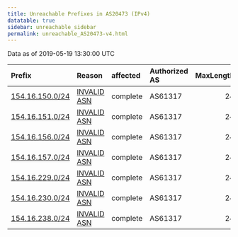 ```yaml
---
title: Unreachable Prefixes in AS20473 (IPv4)
datatable: true
sidebar: unreachable_sidebar
permalink: unreachable_AS20473-v4.html
---
```


Data as of 2019-05-19 13:30:00 UTC


<div class="datatable-begin"></div>

| Prefix                                                   | Reason                                                                                                 | affected   | Authorized AS   |   MaxLength | Anchor                                           |   unreachable /24s |
|:---------------------------------------------------------|:-------------------------------------------------------------------------------------------------------|:-----------|:----------------|------------:|:-------------------------------------------------|-------------------:|
| [154.16.150.0/24](https://stat.ripe.net/154.16.150.0/24) | [INVALID ASN](https://rpki-validator.ripe.net/announcement-preview?asn=AS20473&prefix=154.16.150.0/24) | complete   | AS61317         |          24 | [AfriNIC](unreachable_AfriNIC_RPKI_Root-v4.html) |                  1 |
| [154.16.151.0/24](https://stat.ripe.net/154.16.151.0/24) | [INVALID ASN](https://rpki-validator.ripe.net/announcement-preview?asn=AS20473&prefix=154.16.151.0/24) | complete   | AS61317         |          24 | [AfriNIC](unreachable_AfriNIC_RPKI_Root-v4.html) |                  1 |
| [154.16.156.0/24](https://stat.ripe.net/154.16.156.0/24) | [INVALID ASN](https://rpki-validator.ripe.net/announcement-preview?asn=AS20473&prefix=154.16.156.0/24) | complete   | AS61317         |          24 | [AfriNIC](unreachable_AfriNIC_RPKI_Root-v4.html) |                  1 |
| [154.16.157.0/24](https://stat.ripe.net/154.16.157.0/24) | [INVALID ASN](https://rpki-validator.ripe.net/announcement-preview?asn=AS20473&prefix=154.16.157.0/24) | complete   | AS61317         |          24 | [AfriNIC](unreachable_AfriNIC_RPKI_Root-v4.html) |                  1 |
| [154.16.229.0/24](https://stat.ripe.net/154.16.229.0/24) | [INVALID ASN](https://rpki-validator.ripe.net/announcement-preview?asn=AS20473&prefix=154.16.229.0/24) | complete   | AS61317         |          24 | [AfriNIC](unreachable_AfriNIC_RPKI_Root-v4.html) |                  1 |
| [154.16.230.0/24](https://stat.ripe.net/154.16.230.0/24) | [INVALID ASN](https://rpki-validator.ripe.net/announcement-preview?asn=AS20473&prefix=154.16.230.0/24) | complete   | AS61317         |          24 | [AfriNIC](unreachable_AfriNIC_RPKI_Root-v4.html) |                  1 |
| [154.16.238.0/24](https://stat.ripe.net/154.16.238.0/24) | [INVALID ASN](https://rpki-validator.ripe.net/announcement-preview?asn=AS20473&prefix=154.16.238.0/24) | complete   | AS61317         |          24 | [AfriNIC](unreachable_AfriNIC_RPKI_Root-v4.html) |                  1 |

<div class="datatable-end"></div>